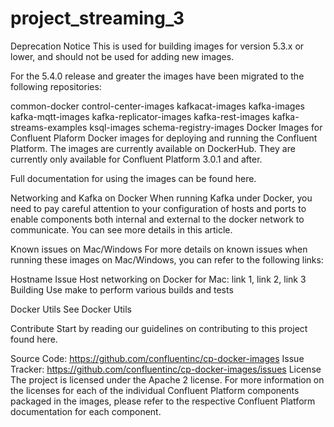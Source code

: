 # project_streaming_3
Deprecation Notice
This is used for building images for version 5.3.x or lower, and should not be used for adding new images.

For the 5.4.0 release and greater the images have been migrated to the following repositories:

common-docker
control-center-images
kafkacat-images
kafka-images
kafka-mqtt-images
kafka-replicator-images
kafka-rest-images
kafka-streams-examples
ksql-images
schema-registry-images
Docker Images for Confluent Plaform
Docker images for deploying and running the Confluent Platform. The images are currently available on DockerHub. They are currently only available for Confluent Platform 3.0.1 and after.

Full documentation for using the images can be found here.

Networking and Kafka on Docker
When running Kafka under Docker, you need to pay careful attention to your configuration of hosts and ports to enable components both internal and external to the docker network to communicate. You can see more details in this article.

Known issues on Mac/Windows
For more details on known issues when running these images on Mac/Windows, you can refer to the following links:

Hostname Issue
Host networking on Docker for Mac: link 1, link 2, link 3
Building
Use make to perform various builds and tests

Docker Utils
See Docker Utils

Contribute
Start by reading our guidelines on contributing to this project found here.

Source Code: https://github.com/confluentinc/cp-docker-images
Issue Tracker: https://github.com/confluentinc/cp-docker-images/issues
License
The project is licensed under the Apache 2 license. For more information on the licenses for each of the individual Confluent Platform components packaged in the images, please refer to the respective Confluent Platform documentation for each component.

